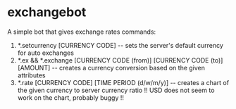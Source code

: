 # exchangebot
A simple bot that gives exchange rates
commands:
1. *.setcurrency [CURRENCY CODE] -- sets the server's default currency for auto exchanges
2. *.ex && *.exchange [CURRENCY CODE (from)] [CURRENCY CODE (to)] [AMOUNT] -- creates a currency conversion based on the given attributes
3. *.rate [CURRENCY CODE] [TIME PERIOD (d/w/m/y)] -- creates a chart of the given currency to server currency ratio !! USD does not seem to work on the chart, probably buggy !!
